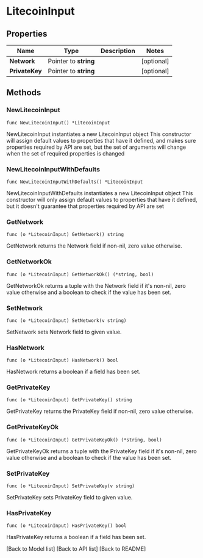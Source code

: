 # LitecoinInput

## Properties

| Name           | Type                  | Description | Notes       |
| -------------- | --------------------- | ----------- | ----------- |
| **Network**    | Pointer to **string** |             | \[optional] |
| **PrivateKey** | Pointer to **string** |             | \[optional] |

## Methods

### NewLitecoinInput

`func NewLitecoinInput() *LitecoinInput`

NewLitecoinInput instantiates a new LitecoinInput object This constructor will assign default values to properties that have it defined, and makes sure properties required by API are set, but the set of arguments will change when the set of required properties is changed

### NewLitecoinInputWithDefaults

`func NewLitecoinInputWithDefaults() *LitecoinInput`

NewLitecoinInputWithDefaults instantiates a new LitecoinInput object This constructor will only assign default values to properties that have it defined, but it doesn't guarantee that properties required by API are set

### GetNetwork

`func (o *LitecoinInput) GetNetwork() string`

GetNetwork returns the Network field if non-nil, zero value otherwise.

### GetNetworkOk

`func (o *LitecoinInput) GetNetworkOk() (*string, bool)`

GetNetworkOk returns a tuple with the Network field if it's non-nil, zero value otherwise and a boolean to check if the value has been set.

### SetNetwork

`func (o *LitecoinInput) SetNetwork(v string)`

SetNetwork sets Network field to given value.

### HasNetwork

`func (o *LitecoinInput) HasNetwork() bool`

HasNetwork returns a boolean if a field has been set.

### GetPrivateKey

`func (o *LitecoinInput) GetPrivateKey() string`

GetPrivateKey returns the PrivateKey field if non-nil, zero value otherwise.

### GetPrivateKeyOk

`func (o *LitecoinInput) GetPrivateKeyOk() (*string, bool)`

GetPrivateKeyOk returns a tuple with the PrivateKey field if it's non-nil, zero value otherwise and a boolean to check if the value has been set.

### SetPrivateKey

`func (o *LitecoinInput) SetPrivateKey(v string)`

SetPrivateKey sets PrivateKey field to given value.

### HasPrivateKey

`func (o *LitecoinInput) HasPrivateKey() bool`

HasPrivateKey returns a boolean if a field has been set.

\[Back to Model list] \[Back to API list] \[Back to README]
